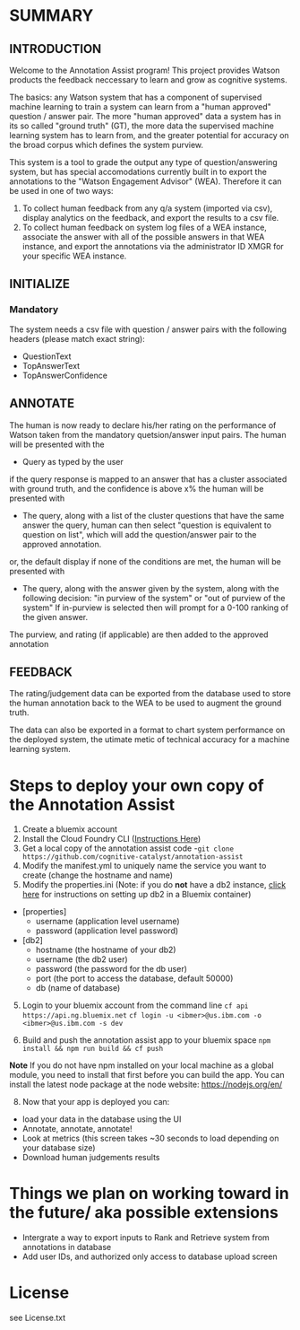 
# SUMMARY

INTRODUCTION
------------

Welcome to the Annotation Assist program! This project provides Watson
products the feedback neccessary to learn and grow as cognitive systems.

The basics: any Watson system that has a component of supervised machine
learning to train a system can learn from a "human approved" question /
answer pair.  The more "human approved" data a system has in its so called
"ground truth" (GT), the more data the supervised machine learning system
has to learn from, and the greater potential for accuracy on the broad
corpus which defines the system purview.

This system is a tool to grade the output any type of question/answering
system, but has special accomodations currently built in to export the
annotations to the "Watson Engagement Advisor" (WEA). Therefore it can
be used in one of two ways:

1. To collect human feedback from any q/a system (imported via csv),
   display analytics on the feedback, and export the results to a csv file.
2. To collect human feedback on system log files of a WEA instance,
   associate the answer with all of the possible answers in that WEA
   instance, and export the annotations via the administrator ID XMGR
   for your specific WEA instance.


INITIALIZE
----------

### Mandatory
The system needs a csv file with question / answer pairs with the following
headers (please match exact string):  
 - QuestionText  
 - TopAnswerText  
 - TopAnswerConfidence  

ANNOTATE
--------

The human is now ready to declare his/her rating on the performance of
Watson taken from the mandatory quetsion/answer input pairs.  The human
will be presented with the

* Query as typed by the user

if the query response is mapped to an answer that has a cluster
associated with ground truth, and the confidence is above x% the human
will be presented with

* The query, along with a list of the cluster questions that have
  the same answer the query, human can then select "question is equivalent
  to question on list", which will add the question/answer pair
  to the approved annotation.

or, the default display if none of the conditions are met, the human
will be presented with

 * The query, along with the answer given by the system, along with
   the following decision:
    "in purview of the system"
   or
    "out of purview of the system"
   If in-purview is selected then will prompt for a 0-100 ranking of the
   given answer.

  The purview, and rating (if applicable) are then added to the approved
  annotation


FEEDBACK
--------

The rating/judgement data can be exported from the database used
to store the human annotation back to the WEA to be used to augment
the ground truth.

The data can also be exported in a format to chart system performance
on the deployed system, the utimate metic of technical accuracy for
a machine learning system.


# Steps to deploy your own copy of the Annotation Assist


1. Create a bluemix account
2. Install the Cloud Foundry CLI ([Instructions Here](http://docs.cloudfoundry.org/cf-cli/install-go-cli.html))
3. Get a local copy of the annotation assist code
 -`git clone https://github.com/cognitive-catalyst/annotation-assist`
4. Modify the manifest.yml to uniquely name the service you want to create (change the hostname and name)
5. Modify the properties.ini (Note: if you do **not** have a db2 instance, [click here](/db2container) for instructions on setting up db2 in a Bluemix container)
 - [properties]
     - username (application level username)
     - password (application level password)
 - [db2]
    - hostname (the hostname of your db2)
    - username (the db2 user)
    - password (the password for the db user)
    - port (the port to access the database, default 50000)
    - db (name of database)

5. Login to your bluemix account from the command line
    `cf api https://api.ng.bluemix.net`
    `cf login -u <ibmer>@us.ibm.com -o <ibmer>@us.ibm.com -s dev`


7. Build and push the annotation assist app to your bluemix space
    `npm install && npm run build && cf push` 

**Note**
If you do not have npm installed on your local machine as a global module, you need
to install that first before you can build the app. You can install the latest node package
at the node website: https://nodejs.org/en/


8. Now that your app is deployed you can:
* load your data in the database using the UI
* Annotate, annotate, annotate!
* Look at metrics (this screen takes ~30 seconds to load depending on your database size)
* Download human judgements results

# Things we plan on working toward in the future/ aka possible extensions

* Intergrate a way to export inputs to Rank and Retrieve system from annotations in database
* Add user IDs, and authorized only access to database upload screen

# License

see License.txt

